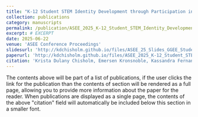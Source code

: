 ```yaml
---
title: "K-12 Student STEM Identity Development through Participation in Goldberg Gator Engineering Explorers Summer Programs (RTP)"
collection: publications
category: manuscripts
permalink: /publication/ASEE_2025_K-12_Student_STEM_Identity_Development.pdf
excerpt: # EXCERPT
date: 2025-06-22
venue: 'ASEE Conference Proceedings'
slidesurl: 'http://kdchisholm.github.io/files/ASEE_25_Slides_GGEE_StudentSTEMIdentity.pdf'
paperurl: 'http://kdchisholm.github.io/files/ASEE_2025_K-12_Student_STEM_Identity_Development.pdf'
citation: 'Krista Dulany Chisholm, Emersen Kronsnoble, Kassandra Fernandez, and Nancy Ruzycki, “K-12 Student STEM Identity Development through Participation in Goldberg Gator Engineering Explorers Summer Programs (RTP),” presented at the 2025 ASEE Annual Conference & Exposition, Montreal, QC: ASEE Conferences, Jun. 2025.'
---
```


The contents above will be part of a list of publications, if the user clicks the link for the publication than the contents of section will be rendered as a full page, allowing you to provide more information about the paper for the reader. When publications are displayed as a single page, the contents of the above "citation" field will automatically be included below this section in a smaller font.